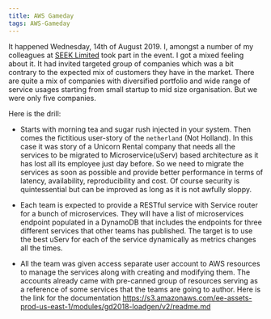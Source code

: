 ```yaml
---
title: AWS Gameday
tags: AWS-Gameday
---
```


It happened Wednesday, 14th of August 2019. I, amongst a number of my colleagues at [SEEK Limited](https://www.seek.com.au/)
took part in the event. I got a mixed feeling about it. It had invited targeted group of companies which was a bit contrary to the
expected mix of customers they have in the market. There are quite a mix of companies with diversified portfolio and wide range of service
usages starting from small startup to mid size organisation. But we were only five companies.


Here is the drill:

- Starts with morning tea and sugar rush injected in your system. Then  comes the fictitious user-story of the `netherland` (Not Holland).
In this case it was story of a Unicorn Rental company that needs all the services to be migrated to Microservice(uServ) based architecture
as it has lost all its employee just day before. So we need to migrate the services as soon as possible and provide better performance in terms of
latency, availability, reproducibility and cost. Of course security is quintessential but can be improved as long as it is not awfully sloppy.

- Each team is expected to provide a RESTful service with Service router for a bunch of microservices. They will have a list of microservices endpoint populated in a DynamoDB that includes the endpoints for three different services that other teams has published. The target is to use the best uServ for
each of the service dynamically as metrics changes all the times.

- All the team was given access separate user account to AWS resources to manage the services along with creating and modifying them. The accounts already came with pre-canned group of resources serving as a reference of some services that the teams are going to author. Here is the link for the documentation
https://s3.amazonaws.com/ee-assets-prod-us-east-1/modules/gd2018-loadgen/v2/readme.md
